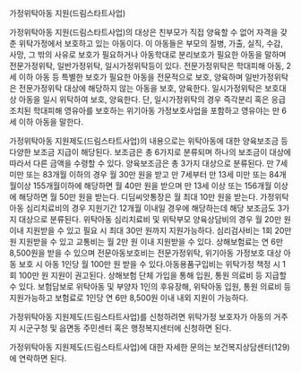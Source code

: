 가정위탁아동 지원(드림스타트사업)

가정위탁아동 지원(드림스타트사업)의 대상은 친부모가 직접 양육할 수 없어 자격을 갖춘 위탁가정에서 보호하고 있는 아동이다.
이 아동들은 부모의 질병, 가출, 실직, 수감, 사망, 그 밖의 사유로 보호가 필요하거나 아동학대로 분리보호가 필요한 아동을 말하며 전문가정위탁, 일반가정위탁, 일시가정위탁등이 있다. 전문가정위탁은 학대피해 아동, 2세 이하 아동 등 특별한 보호가 필요한 아동을 전문적으로 보호, 양육하며 일반가정위탁은 전문가정위탁 대상에 해당하지 않는 아동을 보호, 양육한다. 일시가정위탁은 보호대상 아동을 일시 위탁하여 보호, 양육한다. 단, 일시가정위탁의 경우 즉각분리 혹은 응급조치된 학대피해 영유아를 보호하는 위기아동 가정보호사업을 포함하고 영유야는 만 6세 이하 아동을 말한다.

가정위탁아동 지원제도(드림스타트사업)의 내용으로는 위탁아동에 대한 양육보조금 등 다양한 보조금 지급이 해당된다. 보조금은 총 6가지로 분류되며 하나의 보조금이 대상에 따라서 다른 금액을 수령할 수 있다. 양육보조금은 총 3가지 대상으로 분류된다. 만 7세 미만 또는 83개월 이하의 경우 월 30만 원을 받고 만 7세부터 만 13세 미만 또는 84개월이상 155개월이하에 해당하면 월 40만 원을 받으며 만 13세 이상 또는 156개월 이상에 해당하면 월 50만 원을 받는다. 디딤씨앗통장은 월 최대 10만 원을 받는다. 가정위탁아동 심리치료비의 경우 지원기간 12개월 이내일 경우에 해당하는데 해당 보조금도 3가지 대상으로 분류된다. 위탁아동 심리치료비 및 위탁부모 양육상담비의 경우 월 20만 원 이내 지원받을 수 있고 필요 시 최대 30만 원까지 지원가능하다. 심리검사비는 1회 20만 원 지원받을 수 있고 교통비는 월 2만 원 이내 지원받을 수 있다. 상해보험료는 연 6만 8,500원을 받을 수 있으며 전문아동보호비는 전문가정위탁, 위기아동 가정보호 대상 아동 보호 시 아동 1인당 월 100만 원 받을 수 있다.아동용품구입비는 위탁가정 책정 시 1회 100만 원 지원이 권고된다. 상해보험 단체 가입을 통해 입원, 통원 의료비 등 지급할 수 있다. 보험담보로 위탁아동 및 부양자 1인의 후유장해, 위탁아동 입원, 통원 의료비 등 지원가능하고 보험료로 1인당 연 6만 8,500원 이내 내외 지원이 가능하다.

가정위탁아동 지원제도(드림스타트사업)를 신청하려면 위탁가정 보호자가 아동의 거주지 시군구청 및 읍면동 주민센터 혹은 행정복지센터에 신청하면 된다.

가정위탁아동 지원제도(드림스타트사업)에 대한 자세한 문의는 보건복지상담센터(129)에 연락하면 된다.
